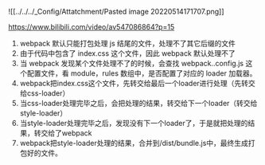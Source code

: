 ![[../../../_Config/Attatchment/Pasted image 20220514171707.png]]

https://www.bilibili.com/video/av547086864?p=15

1. webpack 默认只能打包处理 js 结尾的文件，处理不了其它后缀的文件
2. 由于代码中包含了 index.css 这个文件，因此 webpack 默认处理不了
3. 当 webpack 发现某个文件处理不了的时候，会查找 webpack..config.js 这个配置文件，看 module，rules 数组中，是否配置了对应的 loader 加载器。
4. webpack把index.css这个文件，先转交给最后一个loader进行处理（先转交给css-loader）
5. 当css-loader处理完毕之后，会把处理的结果，转交给下一个loader（转交给style-loader）
6. 当style-loader处理完毕之后，发现没有下一个loader了，于是就把处理的结果，转交给了webpack
7. webpack把style-loader处理的结果，合并到/dist/bundle.js中，最终生成打包好的文件。

